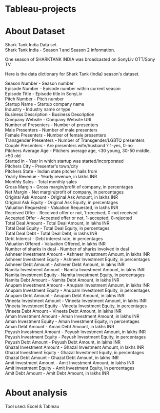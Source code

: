 # Tableau-projects

# About Dataset
Shark Tank India Data set. <br />
Shark Tank India - Season 1 and Season 2 information.<br />

One season of SHARKTANK INDIA was broadcasted on SonyLiv OTT/Sony TV.<br />

Here is the data dictionary for Shark Tank (India) season's dataset.<br />

Season Number - Season number <br />
Episode Number - Episode number within current season <br />
Episode Title - Episode title in SonyLiv <br />
Pitch Number - Pitch number <br />
Startup Name - Startup company name <br />
Industry - Industry name or type <br />
Business Description - Business Description <br />
Company Website - Company Website URL <br />
Number of Presenters - Number of presenters <br />
Male Presenters - Number of male presenters <br />
Female Presenters - Number of female presenters <br />
Transgender Presenters - Number of Transgender/LGBTQ presenters <br />
Couple Presenters - Are presenters wife/husband ? 1-yes, 0-no <br />
Pitchers Average Age - Pitchers average age, <30 young, 30-50 middle, >50 old <br />
Started in - Year in which startup was started/incorporated <br />
Pitchers City - Presenter's town/city <br />
Pitchers State - Indian state pitcher hails from <br />
Yearly Revenue - Yearly revenue, in lakhs INR <br />
Monthly Sales - Total monthly sales <br />
Gross Margin - Gross margin/profit of company, in percentages <br />
Net Margin - Net margin/profit of company, in percentages <br />
Original Ask Amount - Original Ask Amount, in lakhs INR <br />
Original Ask Equity - Original Ask Equity, in percentages <br />
Valuation Requested - Valuation Requested, in lakhs INR <br />
Received Offer - Received offer or not, 1-received, 0-not received <br />
Accepted Offer - Accepted offer or not, 1-accepted, 0-rejected <br />
Total Deal Amount - Total Deal Amount, in lakhs INR <br />
Total Deal Equity - Total Deal Equity, in percentages <br />
Total Deal Debt - Total Deal Debt, in lakhs INR <br />
Debt Interest - Debt interest rate, in percentages <br />
Valuation Offered - Valuation Offered, in lakhs INR <br />
Number of sharks in deal - Number of sharks involved in deal <br />
Ashneer Investment Amount - Ashneer Investment Amount, in lakhs INR <br />
Ashneer Investment Equity - Ashneer Investment Equity, in percentages <br />
Ashneer Debt Amount - Ashneer Debt Amount, in lakhs INR <br />
Namita Investment Amount - Namita Investment Amount, in lakhs INR <br />
Namita Investment Equity - Namita Investment Equity, in percentages <br />
Namita Debt Amount - Namita Debt Amount, in lakhs INR <br />
Anupam Investment Amount - Anupam Investment Amount, in lakhs INR <br />
Anupam Investment Equity - Anupam Investment Equity, in percentages <br />
Anupam Debt Amount - Anupam Debt Amount, in lakhs INR <br />
Vineeta Investment Amount - Vineeta Investment Amount, in lakhs INR <br />
Vineeta Investment Equity - Vineeta Investment Equity, in percentages <br />
Vineeta Debt Amount - Vineeta Debt Amount, in lakhs INR <br />
Aman Investment Amount - Aman Investment Amount, in lakhs INR <br />
Aman Investment Equity - Aman Investment Equity, in percentages <br />
Aman Debt Amount - Aman Debt Amount, in lakhs INR <br />
Peyush Investment Amount - Peyush Investment Amount, in lakhs INR <br />
Peyush Investment Equity - Peyush Investment Equity, in percentages <br />
Peyush Debt Amount - Peyush Debt Amount, in lakhs INR <br />
Ghazal Investment Amount - Ghazal Investment Amount, in lakhs INR <br />
Ghazal Investment Equity - Ghazal Investment Equity, in percentages <br />
Ghazal Debt Amount - Ghazal Debt Amount, in lakhs INR <br />
Amit Investment Amount - Amit Investment Amount, in lakhs INR <br />
Amit Investment Equity - Amit Investment Equity, in percentages <br />
Amit Debt Amount - Amit Debt Amount, in lakhs INR <br />

# About analysis
  Tool used: Excel & Tableau
